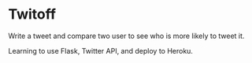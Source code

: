# Twitoff
Write a tweet and compare two user to see who is more likely to tweet it.

Learning to use Flask, Twitter API, and deploy to Heroku. 
